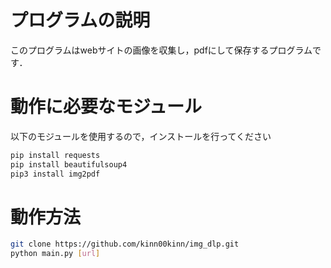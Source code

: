 # プログラムの説明
このプログラムはwebサイトの画像を収集し，pdfにして保存するプログラムです．

# 動作に必要なモジュール
以下のモジュールを使用するので，インストールを行ってください
```bash
pip install requests
pip install beautifulsoup4
pip3 install img2pdf
```

# 動作方法
```bash
git clone https://github.com/kinn00kinn/img_dlp.git
python main.py [url]
```